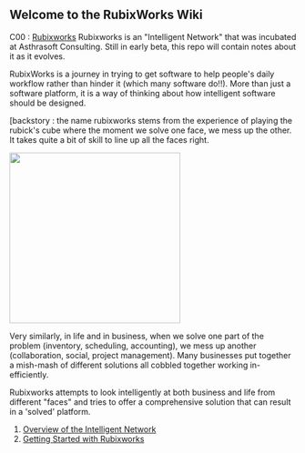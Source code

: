 ## Welcome to the RubixWorks Wiki

C00 : [Rubixworks](C00/T01/P000.Cover)
Rubixworks is an "Intelligent Network" that was incubated at Asthrasoft Consulting. Still in early beta, this repo will contain notes about it as it evolves. 

RubixWorks is a journey in trying to get software to help people's daily workflow rather than hinder it (which many software do!!). More than just a software platform, it is a way of thinking about how intelligent software should be designed.

[backstory : the name rubixworks stems from the experience of playing the rubick's cube where the moment we solve one face, we mess up the other. It takes quite a bit of skill to line up all the faces right. 

[<img src="https://i.guim.co.uk/img/media/af8ee7ce17c44bfe5672bdd496ada5c0d2305780/0_261_3386_2031/master/3386.jpg?width=1200&height=1200&quality=85&auto=format&fit=crop&s=4673d6d3295863573a3322c9b0242668" width="300" height="300">](https://i.guim.co.uk/img/media/af8ee7ce17c44bfe5672bdd496ada5c0d2305780/0_261_3386_2031/master/3386.jpg?width=1200&height=1200&quality=85&auto=format&fit=crop&s=4673d6d3295863573a3322c9b0242668)

Very similarly, in life and in business, when we solve one part of the problem (inventory, scheduling, accounting), we mess up another (collaboration, social, project management). Many businesses put together a mish-mash of different solutions all cobbled together working in-efficiently.

Rubixworks attempts to look intelligently at both business and life from different "faces" and tries to offer a comprehensive solution that can result in a 'solved' platform.

 1. [Overview of the Intelligent Network](P001)
 2. [Getting Started with Rubixworks](P002)

<!--stackedit_data:
eyJoaXN0b3J5IjpbLTM2MjgzMDkwNF19
-->